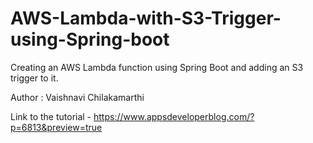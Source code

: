 # AWS-Lambda-with-S3-Trigger-using-Spring-boot
Creating an AWS Lambda function using Spring Boot and adding an S3 trigger to it.

Author : Vaishnavi Chilakamarthi 

Link to the tutorial - https://www.appsdeveloperblog.com/?p=6813&preview=true
